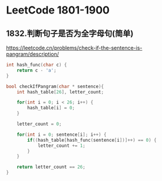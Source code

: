 # LeetCode 1801-1900



## 1832.判断句子是否为全字母句(简单)

https://leetcode.cn/problems/check-if-the-sentence-is-pangram/description/

```c
int hash_func(char c) {
    return c - 'a';
}

bool checkIfPangram(char * sentence){
    int hash_table[26], letter_count;

    for(int i = 0; i < 26; i++) {
        hash_table[i] = 0;
    }

    letter_count = 0;

    for(int i = 0; sentence[i]; i++) {
        if((hash_table[hash_func(sentence[i])]++) == 0) {
            letter_count += 1;
        }
    }

    return letter_count == 26;
}
```

